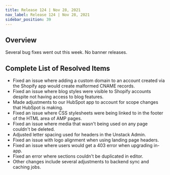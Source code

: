 ```yaml
---
title: Release 124 | Nov 28, 2021
nav_label: Release 124 | Nov 28, 2021
sidebar_position: 39
---
```


## Overview

Several bug fixes went out this week. No banner releases.

## Complete List of Resolved Items

* Fixed an issue where adding a custom domain to an account created via the Shopify app would create malformed CNAME
  records.
* Fixed an issue where blog styles were visible to Shopify accounts despite not having access to blog features.
* Made adjustments to our HubSpot app to account for scope changes that HubSpot is making.
* Fixed an issue where CSS stylesheets were being linked to in the footer of the HTML area of AMP pages.
* Fixed an issue where media that wasn't being used on any page couldn't be deleted.
* Adjusted letter spacing used for headers in the Unstack Admin.
* Fixed an issue with logo alignment when using landing page headers.
* Fixed an issue where users would get a 403 error when upgrading in-app.
* Fixed an error where sections couldn't be duplicated in editor.
* Other changes include several adjustments to backend sync and caching jobs.
